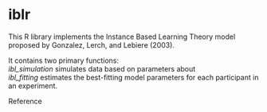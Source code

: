 # iblr
This R library implements the Instance Based Learning Theory model proposed by Gonzalez, Lerch, and Lebiere (2003).

It contains two primary functions:  
*ibl_simulation* simulates data based on parameters about  
*ibl_fitting* estimates the best-fitting model parameters for each participant in an experiment.


Reference
